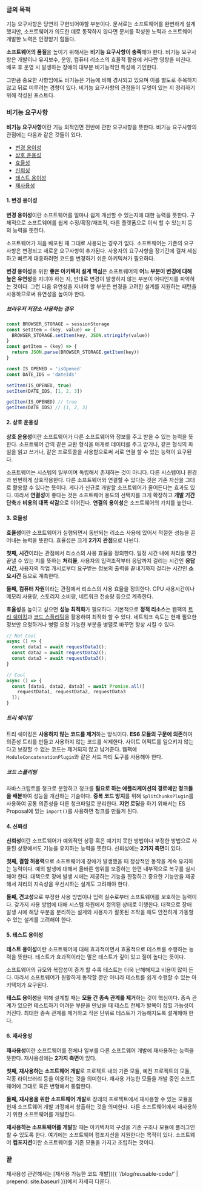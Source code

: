 ### 글의 목적
기능 요구사항은 당연히 구현되어야할 부분이다.
문서로는 소프트웨어를 완변하게 설계했지만, 소프트웨어가 의도한 데로 동작하지 않다면
문서를 작성한 노력과 소프트웨어 개발한 노력은 인정받기 힘들다.

**소프트웨어의 품질**을 높이기 위해서는 **비기능 요구사항이 충족**해야 한다.
비기능 요구사항은 개발이나 유지보수, 운영, 컴퓨터 리소스의 효율적 활용에 커다란 영향을 미친다. 배포 후 운영 시 발생하는 장애의 대부분 비기능적인 특성에 기인한다.

그만큼 중요한 사항임에도 비기능은 기능에 비해 경시되고 있으며 이를 별도로 주목하지 않고
뒤로 미루려는 경향이 있다. 비기능 요구사항의 관점들이 무엇이 있는 지 정리하기 위해 작성된 포스트다.

### 비기능 요구사항
**비기능 요구사항**이란 기능 외적인면 전반에 관한 요구사항을 뜻한다. 
비기능 요구사항의 관점에는 다음과 같은 것들이 있다.

- [변경 용이성](#1-변경-용이성)
- [상호 운용성](#2-상호-운용성)
- [효율성](#3-효율성)
- [신뢰성](#4-신뢰성)
- [테스트 용이성](#5-테스트-용이성)
- [재사용성](#6-재사용성)

#### 1. 변경 용이성
**변경 용이성**이란 소프트웨어를 얼마나 쉽게 개선할 수 있는지에 대한 능력을 뜻한다. 구체적으로 소프트웨어를 쉽게 수정/확장/재조직, 다른 플랫폼으로 이식 할 수 있는지 등의 능력을 뜻한다.

소프트웨어가 처음 배포된 채 그대로 사용되는 경우가 없다.
소프트웨어는 기존의 요구사항은 변경되고 새로운 요구사항이 추가된다.
사용자의 요구사항을 장기간에 걸쳐 세심하고 빠르게 대응하려면 코드를 변경하기 쉬운 아키텍쳐가 필요하다.

**변경 용이성**을 위한 **좋은 아키텍처 설계 핵심**은 소프트웨어의 **어느 부분이 변경에 대해 높은 유연성**을 지녀야 하는 지, 반대로 변경이 발생하지 않는 부분이 어디인지를 파악하는 것이다.
그런 다음 유연성을 지녀야 할 부분은 변경을 고려한 설계를 지원하는 패턴을
사용하므로써 유연성을 높여야 한다.

##### 브라우저 저장소 사용하는 경우
```js
const BROWSER_STORAGE = sessionStorage
const setItem = (key, value) => {
  BROWSER_STORAGE.setItem(key, JSON.stringify(value))
}
const getItem = (key) => {
  return JSON.parse(BROWSER_STORAGE.getItem(key))
}
```
```js
const IS_OPENED = 'isOpened'
const DATE_IDS = 'dateIds'

setItem(IS_OPENED, true)
setItem(DATE_IDS, [1, 2, 3])

getItem(IS_OPENED) // true
getItem(DATE_IDS) // [1, 2, 3]
```

#### 2. 상호 운용성
**상호 운용성**이란 소프트웨어가 다른 소프트웨어와 정보를 주고 받을 수 있는 능력을 뜻한다. 소프트웨어 간의 같은 교환 형식을 매개로 데이터를 주고 받거나, 같은 형식의 파일을 읽고 쓰거나, 같은 프로토콜을 사용함으로써 서로 연결 할 수 있는 능력이 요구된다.

소프트웨어는 시스템의 일부이며 독립해서 존재하는 것이 아니다. 다른 시스템이나 환경과 빈번하게 상호작용한다. 다른 소프트웨어와 연결할 수 있다는 것은 기존 자산을 그대로 활용할 수 있다는 뜻이다. 게다가 신규로 개발할 소프트웨어가 줄어든다는 효과도 있다. 따라서 **연결성**이 좋다는 것은 소프트웨어 용도의 선택지를 크게 확장하고 **개발 기간 단축**과 **비용의 대폭 삭감**으로 이어진다. **연결의 용이성**은 소프트웨어의 가치를 높인다.

#### 3. 효율성
**효율성**이란 소프트웨어가 실행되면서 동반되는 리소스 사용에 있어서 적절한 성능을 끌어내는 능력을 뜻한다. 효율성은 크게 **2가지 관점**으로 나뉜다.

**첫째, 시간**이라는 관점에서 리소스의 사용 효율을 정의한다. 일정 시간 내에 처리를 몇건 끝낼 수 있는 지를 뜻하는 **처리율**, 사용자의 입력조작부터 응답까지 걸리는 시간인 **응답시간**, 사용자의 작업 개시로부터 요구받는 정보의 출력을 끝내기까지 걸리는 시간인 **소요시간** 등으로 계측한다.

**둘째, 컴퓨터 자원**이라는 관점에서 리소스의 사용 효율을 정의한다. CPU 사용시간이나 메모리 사용량, 스토리지 소비량, 네트워크 전송량 등으로 계측한다.

**효율성**을 높이고 싶으면 **성능 최적화**가 필요하다. 기본적으로 **정적 리소스**는 웹팩의 [트리 쉐이킹](#트리-쉐이킹)과 [코드 스플리팅](#코드-스플리팅)을 활용하여 최적화 할 수 있다. 네트워크 속도는 현재 필요한 정보만 요청하거나 병렬 요청 가능한 부분을 병렬로 바꾸면 향상 시킬 수 있다.

```js
// Not Cool
async () => {
  const data1 = await requestData1();
  const data2 = await requestData2();
  const data3 = await requestData3();
}

// Cool
async () => {
  const [data1, data2, data3] = await Promise.all([
    requestData1, requestData2, requestData3
  ]);
}
```

##### 트리 쉐이킹
트리 쉐이킹은 **사용하지 않는 코드를 제거**하는 방식이다. **ES6 모듈의 구문에 의존**하여 의존성 트리를 만들고 사용하지 않는 코드를 삭제한다. 사이트 이펙트를 일으키지 않는다고 보장할 수 없는 코드는 제거되지 않고 남겨준다. 웹팩에 `ModuleConcatenationPlugin`와 같은 서드 파티 도구를 사용해야 한다.

##### 코드 스플리팅
자바스크립트를 청크로 분할하고 청크를 **필요로 하는 애플리케이션의 경로에만 청크들을 배분**하여 성능을 개선하는 기술이다. **중복 코드 방지**를 위해 `SplitChunksPlugin`를 사용하여 공통 의존성을 다른 청크파일로 분리한다. **지연 로딩**을 하기 위해서는 ES Proposal에 있는 `import()`를 사용하면 청크를 만들게 된다.

#### 4. 신뢰성
**신뢰성**이란 소프트웨어가 예외적인 상황 혹은 예기치 못한 방법이나 부정한 방법으로 사용된 상황에서도 기능을 유지하는 능력을 뜻한다. 신뢰성에는 **2가지 측면**이 있다.

**첫째, 결함 허용력**으로 소프트웨어에 장애가 발생했을 때 정상적인 동작을 계속 유지하는 능력이다. 예외 발생에 대해서 올바른 행위를 보증하는 한편 내부적으로 복구를 실시해야 한다. 대책으로 장애 발생 시에는 제공하는 기능을 한정하고 중요한 기능만을 제공해서 처리의 지속성을 우선시하는 설계도 고려해야 한다.

**둘째, 견고성**으로 부정한 사용 방법이나 입력 실수로부터 소프트웨어를 보호하는 능력이다. 갖가지 사용 방법에 대해 시스템 차원에서 정의된 상태로 이행한다.
대책으로 장애 발생 시에 해당 부분을 분리하는 설계와 사용자가 잘못된 조작을 해도 안전하게 가동할 수 있는 설계를 고려해야 한다.

#### 5. 테스트 용이성
**테스트 용이성**이란 소프트웨어에 대해 효과적이면서 효율적으로 테스트를 수행하는 능력을 뜻한다. 테스트가 효과적이라는 말은 테스트가 깊이 있고 질이 높다는 뜻이다.

소프트웨어의 규모와 복잡성이 증가 할 수록 테스트는 더욱 난해해지고 비용이 많이 든다. 따라서 소프트웨어가 원활하게 동작할 뿐만 아니라 테스트를 쉽게 수행할 수 있는 아키텍처가 요구된다.

**테스트 용이성**을 위해 설계할 때는 **모듈 간 종속 관계를 제거**하는 것이 핵심이다. 종속 관계가 있으면 테스트하기 어려운 부분을 만났을 때 테스트 전체가 발목이 잡힐 가능성이 커진다. 최대한 종속 관계를 제거하고 작은 단위로 테스트가 가능해지도록 설계해야 한다.

#### 6. 재사용성
**재사용성**이란 소프트웨어를 전체나 일부를 다른 소프트웨어 개발에 재사용하는 능력을 뜻한다. 재사용성에는 **2가지 측면**이 있다.

**첫째, 재사용하는 소프트웨어 개발**로 프로젝트 내의 기존 모듈, 예전 프로젝트의 모듈, 각종 라이브러리 등을 이용하는 것을 의미한다. 재사용 가능한 모듈을 개발 중인 소프트웨어에 그대로 혹은 변형해서 통합한다.

**둘째, 재사용을 위한 소프트웨어 개발**로 장래의 프로젝트에서 재사용할 수 있는 모듈을 현재 소프트웨어 개발 과정에서 창출하는 것을 의미한다. 다른 소프트웨어에서 재사용하기 위한 소프트웨어를 개발한다.

**재사용하는 소프트웨어를 개발**할 때는 아키텍처의 구성을 기존 구조나 모듈에 플러그인 할 수 있도록 한다. 여기에는 소프트웨어 컴포지션을 지원한다는 목적이 있다. 소프트웨어 **컴포지션**이란 소프트웨어를 기존 모듈을 가지고 조립하는 것이다.

### 끝
재사용성 관련해서는 [재사용 가능한 코드 개발]({{ '/blog/reusable-code/' | prepend: site.baseurl }})에서 자세히 다룬다.
